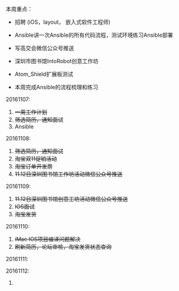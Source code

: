 本周重点：

* 招聘 \(iOS，layout， 嵌入式软件工程师\)

* Ansible讲一次Ansible的所有代码流程，测试环境练习Ansible部署

* 写高交会微信公众号推送

* 深圳市图书馆IntoRobot创意工作坊

* Atom\_Shield扩展板测试

* 本周完成Ansible的流程梳理和练习


20161107:

1. ~~一周工作计划~~
2. ~~筛选简历，通知面试~~
3. Ansible

20161108:

1. ~~筛选简历，通知面试~~
2. ~~淘宝双11促销活动~~
3. ~~淘宝订单开发票~~
4. ~~11.12日深圳图书馆工作坊活动微信公众号推送~~

20161109:

1. ~~11.12日深圳图书馆创意工坊活动微信公众号推送~~
2. ~~IOS面试~~
3. ~~淘宝发货~~

20161110:

1. ~~iMac IOS项目编译问题解决~~
2. ~~刷新简历，论坛审核，淘宝发货状态查询~~

20161111:



20161112:

1. 

